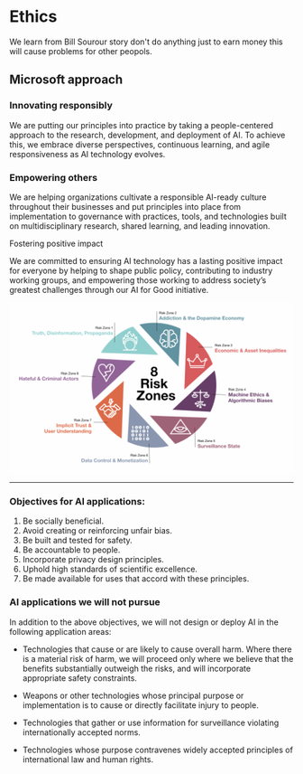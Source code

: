 # Ethics
We learn from Bill Sourour story don't do anything just to earn money this will cause problems for other peopols.

## Microsoft approach
### Innovating responsibly

We are putting our principles into practice by taking a people-centered approach to the research, development, and deployment of AI. To achieve this, we embrace diverse perspectives, continuous learning, and agile responsiveness as AI technology evolves.

### Empowering others

We are helping organizations cultivate a responsible AI-ready culture throughout their businesses and put principles into place from implementation to governance with practices, tools, and technologies built on multidisciplinary research, shared learning, and leading innovation.

Fostering positive impact

We are committed to ensuring AI technology has a lasting positive impact for everyone by helping to shape public policy, contributing to industry working groups, and empowering those working to address society’s greatest challenges through our AI for Good initiative.

![image](../image/ethics-in-tech.png)

---


### Objectives for AI applications:

 1. Be socially beneficial.
 2. Avoid creating or reinforcing unfair bias.
 3. Be built and tested for safety.
 4. Be accountable to people.
 5. Incorporate privacy design principles.
 6. Uphold high standards of scientific excellence.
 7. Be made available for uses that accord with these principles.
### AI applications we will not pursue

In addition to the above objectives, we will not design or deploy AI in the following application areas:

 * Technologies that cause or are likely to cause overall harm. Where there is a material risk of harm, we will proceed only where we believe that the benefits substantially outweigh the risks, and will incorporate appropriate safety constraints.

 * Weapons or other technologies whose principal purpose or implementation is to cause or directly facilitate injury to people.

 * Technologies that gather or use information for surveillance violating internationally accepted norms.

 * Technologies whose purpose contravenes widely accepted principles of international law and human rights.